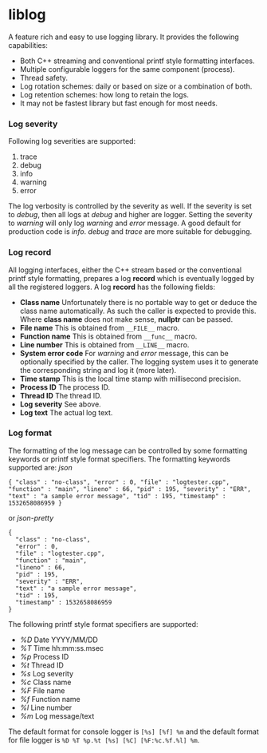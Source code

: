 # liblog

A feature rich and easy to use logging library. It provides the following capabilities:
* Both C++ streaming and conventional printf style formatting interfaces.
* Multiple configurable loggers for the same component (process).
* Thread safety.
* Log rotation schemes: daily or based on size or a combination of both.
* Log retention schemes: how long to retain the logs.
* It may not be fastest library but fast enough for most needs.

### Log severity

Following log severities are supported:
1. trace
2. debug
3. info
4. warning
5. error

The log verbosity is controlled by the severity as well. If the severity is set to *debug*, then
all logs at *debug* and higher are logger. Setting the severity to *warning* will only log *warning*
and *error* message. A good default for production code is *info*. *debug* and *trace* are more
suitable for debugging.

### Log record

All logging interfaces, either the C++ stream based or the conventional printf style formatting,
prepares a log **record** which is eventually logged by all the registered loggers. A log
**record** has the following fields:
* **Class name** Unfortunately there is no portable way to get or deduce the class name automatically. As such the caller is expected to provide this. Where **class name** does not make sense, **nullptr** can be passed.
* **File name** This is obtained from `__FILE__` macro.
* **Function name** This is obtained from `__func__` macro.
* **Line number** This is obtained from `__LINE__` macro.
* **System error code** For *warning* and *error* message, this can be optionally specified by the caller. The logging system uses it to generate the corresponding string and log it (more later).
* **Time stamp** This is the local time stamp with millisecond precision.
* **Process ID** The process ID.
* **Thread ID** The thread ID.
* **Log severity** See above.
* **Log text** The actual log text.

### Log format

The formatting of the log message can be controlled by some formatting keywords or printf style format specifiers. The formatting keywords supported are: *json*
```
{ "class" : "no-class", "error" : 0, "file" : "logtester.cpp", "function" : "main", "lineno" : 66, "pid" : 195, "severity" : "ERR", "text" : "a sample error message", "tid" : 195, "timestamp" : 1532658086959 }
```
or *json-pretty*
```
{
  "class" : "no-class",
  "error" : 0,
  "file" : "logtester.cpp",
  "function" : "main",
  "lineno" : 66,
  "pid" : 195,
  "severity" : "ERR",
  "text" : "a sample error message",
  "tid" : 195,
  "timestamp" : 1532658086959
}
```
The following printf style format specifiers are supported:
* *%D* Date YYYY/MM/DD
* *%T* Time hh:mm:ss.msec
* *%p* Process ID
* *%t* Thread ID
* *%s* Log severity
* *%c* Class name
* *%F* File name
* *%f* Function name
* *%l* Line number
* *%m* Log message/text

The default format for console logger is `[%s] [%f] %m` and the default format for file logger is
`%D %T %p.%t [%s] [%C] [%F:%c.%f.%l] %m`.

